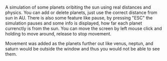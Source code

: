 A simulation of some planets oribiting the sun using real distances and physics. You can add or delete planets, just use the correct distance from sun in AU. 
There is also some feature like pause, by pressing "ESC" the simulation pauses and some info is displayed, how far each planet currenctly is from the sun. 
You can move the screen by left mouse click and holding to move around, release to stop movement.

Movement was added as the planets further out like venus, neptun, and saturn would be outside the window and thus you would not be able to see them.


